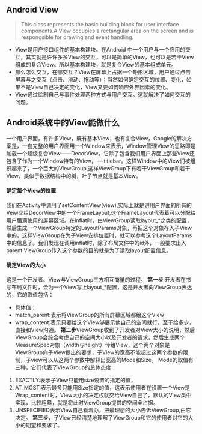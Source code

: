 ## Android View
> This class represents the basic building block for user interface components.A View occupies a rectangular area on the screen and is respongsible for drawing and event handling.
* View是用户接口组件的基本构建块。在Android 中一个用户与一个应用的交互，其实就是许许多多View的交互，可以是简单的View，也可以是若干View组成的复合View。所以基本构建块，就是复合View的基本组成单元。
* 那么怎么交互，在哪交互？View在屏幕上占据一个矩形区域，用户通过点击屏幕与之交互（点击、滑动、拖动等）；当然如何确定交互的位置、变化，如果不是View自己决定的变化，View又要如何响应外界因素的变化。
* View通过绘制自己与事件处理两种方式与用户交互。这就解决了如何交互的问题。
## Android系统中的View能做什么
一个用户界面，有许多View，既有基本View，也有复合View，Google的解决方案是，一套完整的用户界面用一个Window来表示，Window管理View的思路即是加载一个超级复合View——DecorView。它除了包含我们用户界面上那些View还包含了作为一个Window特有的View，---titlebar。这样Window中的View们被组织起来了，一个巨大的ViewGroup,这样ViewGroup下有若干ViewGroup和若干View，类似于数据结构中的树，叶子节点就是基本View。
#### 确定每个View的位置
我们在Activity中调用了setContentView(view),实际上就是讲用户界面的所有的Veiw交给DecorView中的一个FrameLayout,这个FrameLayout代表着可以分配给用户届满使用的屏幕区域。在inflat时，由ViewGroup读取layout_*之类的配置，然后生成一个ViewGroup特定的LayoutParams对象，再把这个对象存入子View中的，这样ViewGroup在为子View安排位置时，就可以参考这个LayoutParams中的信息了。我们发现在调用inflat时，除了布局文件中的id外，一般要求出入parent ViewGroup传入这个参数的目的就是为了读取layout配置信息。
#### 确定View的大小
这是一个开发者、View与ViewGroup三方相互商量的过程。
**第一步** 开发者在书写布局文件时，会为一个View写上layout_*配置，这是开发者向ViewGroup表达的，它的取值包括：
* 具体值：
* match_parent:表示将ViewGroup的所有屏幕区域都给这个View
* wrap_content:表示只要给这个View够展示他自己的空间就行，至于给多少，直接和View沟通。
**第二步**ViewGroup收到了开发者对View大小的说明，然后ViewGroup会综合考虑自己的空间大小以及开发者的请求，然后生成两个MeasureSpec对象（width与height）传给View，这个两个对象是ViewGroup向子View提出的要求，子View的宽高不能超过这两个参数的限制，子view可以从这两个参数中解释出宽高的Mode和Size。
Mode的取值有三种，它们代表了ViewGroup的总体态度：
1. EXACTLY:表示子View只能用size设置的指定的值，
2. AT_MOST:表示最多只能用Size指定的值，这表示使用者在设置一个View是Wrap_content时，View大小的决定权就交给View自己了，默认的View类中实现，比较粗暴，就是将此时ViewGroup提供的空间全占据。
3. UNSPECIFIED表示View自己看着办，把最理想的大小告诉ViewGroup,由它决定。
**第三步**，子View已经清楚地理解了ViewGroup和它的使用者对它的大小的期望和要求了。